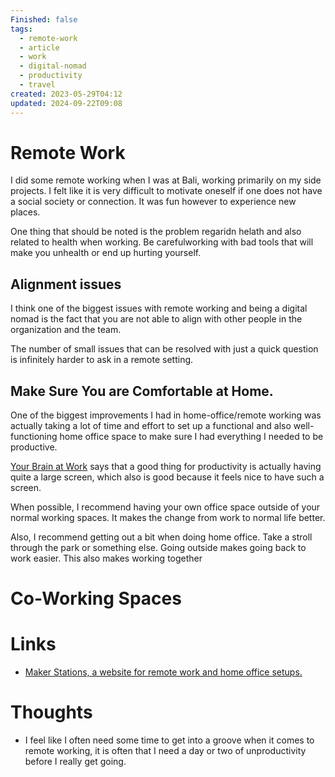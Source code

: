 ```yaml
---
Finished: false
tags:
  - remote-work
  - article
  - work
  - digital-nomad
  - productivity
  - travel
created: 2023-05-29T04:12
updated: 2024-09-22T09:08
---
```

# Remote Work
I did some remote working when I was at Bali, working primarily on my side projects. I felt like it is very difficult to motivate oneself if one does not have a social society or connection. It was fun however to experience new places. 

One thing that should be noted is the problem regaridn helath and also related to health when working. Be carefulworking with bad tools that will make you unhealth or end up hurting yourself. 


## Alignment issues
I think one of the biggest issues with remote working and being a digital nomad is the fact that you are not able to align with other people in the organization and the team. 

The number of small issues that can be resolved with just a quick question is infinitely harder to ask in a remote setting. 


## Make Sure You are Comfortable at Home. 

One of the biggest improvements I had in home-office/remote working was actually taking a lot of time and effort to set up a functional and also well-functioning home office space to make sure I had everything I needed to be productive. 

[Your Brain at Work](../Books/Book%20Reviews/Work/Productivity/Your%20Brain%20at%20Work.md) says that a good thing for productivity is actually having quite a large screen, which also is good because it feels nice to have such a screen. 

When possible, I recommend having your own office space outside of your normal working spaces. It makes the change from work to normal life better. 

Also, I recommend getting out a bit when doing home office. Take a stroll through the park or something else.  Going outside makes going back to work easier. This also makes working together 

# Co-Working Spaces


# Links
- [Maker Stations, a website for remote work and home office setups.](https://www.makerstations.io/)

# Thoughts 
- I feel like I often need some time to get into a groove when it comes to remote working, it is often that I need a day or two of unproductivity before I really get going. 


